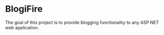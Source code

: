 BlogiFire
=========
The goal of this project is to provide blogging functionality to any ASP.NET web application.
